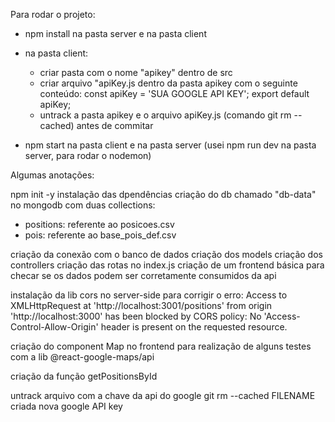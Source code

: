 Para rodar o projeto:
- npm install na pasta server e na pasta client

- na pasta client:
  - criar pasta com o nome "apikey" dentro de src
  - criar arquivo "apiKey.js dentro da pasta apikey com o seguinte conteúdo:
      const apiKey = 'SUA GOOGLE API KEY';
      export default apiKey;
  - untrack a pasta apikey e o arquivo apiKey.js (comando git rm --cached) antes de commitar

- npm start na pasta client e na pasta server (usei npm run dev na pasta server, para rodar o nodemon)


Algumas anotações:

npm init -y
instalação das dpendências
criação do db chamado "db-data" no mongodb com duas collections:
 - positions: referente ao posicoes.csv
 - pois: referente ao base_pois_def.csv

criação da conexão com o banco de dados
criação dos models
criação dos controllers
criação das rotas no index.js
criação de um frontend básica para checar se os dados podem ser corretamente consumidos da api

instalação da lib cors no server-side para corrigir o erro:
Access to XMLHttpRequest at 'http://localhost:3001/positions' from origin 'http://localhost:3000' has been blocked by CORS policy: No 'Access-Control-Allow-Origin' header is present on the requested resource.

criação do component Map no frontend para realização de alguns testes com a lib @react-google-maps/api

criação da função getPositionsById

untrack arquivo com a chave da api do google
git rm --cached FILENAME
criada nova google API key
